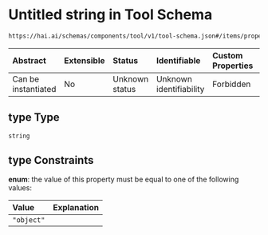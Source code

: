 # Untitled string in Tool Schema

```txt
https://hai.ai/schemas/components/tool/v1/tool-schema.json#/items/properties/function/properties/parameters/properties/type
```



| Abstract            | Extensible | Status         | Identifiable            | Custom Properties | Additional Properties | Access Restrictions | Defined In                                                                                     |
| :------------------ | :--------- | :------------- | :---------------------- | :---------------- | :-------------------- | :------------------ | :--------------------------------------------------------------------------------------------- |
| Can be instantiated | No         | Unknown status | Unknown identifiability | Forbidden         | Allowed               | none                | [tool.schema.json\*](../../schemas/components/tool/v1/tool.schema.json "open original schema") |

## type Type

`string`

## type Constraints

**enum**: the value of this property must be equal to one of the following values:

| Value      | Explanation |
| :--------- | :---------- |
| `"object"` |             |

